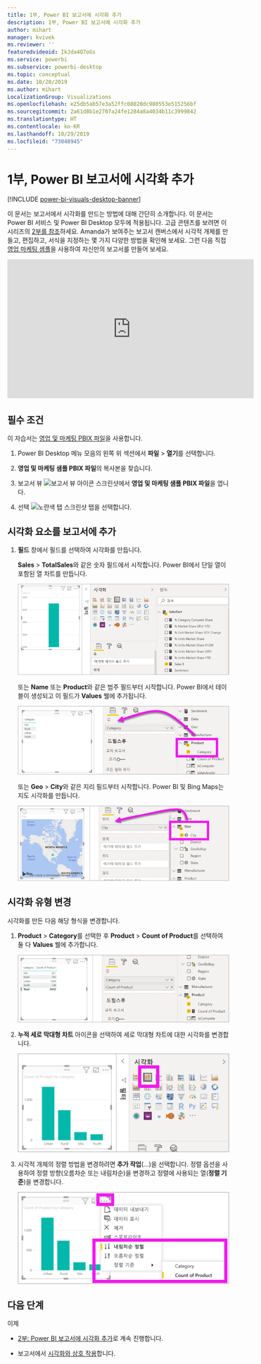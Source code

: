 ```yaml
---
title: 1부, Power BI 보고서에 시각화 추가
description: 1부, Power BI 보고서에 시각화 추가
author: mihart
manager: kvivek
ms.reviewer: ''
featuredvideoid: IkJda4O7oGs
ms.service: powerbi
ms.subservice: powerbi-desktop
ms.topic: conceptual
ms.date: 10/28/2019
ms.author: mihart
LocalizationGroup: Visualizations
ms.openlocfilehash: e25db5ab57e3a52ffc08020dc980553e515256bf
ms.sourcegitcommit: 2a61d8b1e2707a24fe1284a8a4034b11c3999842
ms.translationtype: HT
ms.contentlocale: ko-KR
ms.lasthandoff: 10/29/2019
ms.locfileid: "73048945"
---
```

# <a name="part-1-add-visualizations-to-a-power-bi-report"></a>1부, Power BI 보고서에 시각화 추가

[!INCLUDE [power-bi-visuals-desktop-banner](../includes/power-bi-visuals-desktop-banner.md)]

이 문서는 보고서에서 시각화를 만드는 방법에 대해 간단히 소개합니다. 이 문서는 Power BI 서비스 및 Power BI Desktop 모두에 적용됩니다. 고급 콘텐츠를 보려면 이 시리즈의 [2부를 참조](power-bi-report-add-visualizations-ii.md)하세요. Amanda가 보여주는 보고서 캔버스에서 시각적 개체를 만들고, 편집하고, 서식을 지정하는 몇 가지 다양한 방법을 확인해 보세요. 그런 다음 직접 [영업 마케팅 샘플](../sample-datasets.md)을 사용하여 자신만의 보고서를 만들어 보세요.

<iframe width="560" height="315" src="https://www.youtube.com/embed/IkJda4O7oGs" frameborder="0" allowfullscreen></iframe>

## <a name="prerequisites"></a>필수 조건

이 자습서는 [영업 및 마케팅 PBIX 파일](http://download.microsoft.com/download/9/7/6/9767913A-29DB-40CF-8944-9AC2BC940C53/Sales%20and%20Marketing%20Sample%20PBIX.pbix)을 사용합니다.

1. Power BI Desktop 메뉴 모음의 왼쪽 위 섹션에서 **파일** > **열기**를 선택합니다.
   
2. **영업 및 마케팅 샘플 PBIX 파일**의 복사본을 찾습니다.

1. 보고서 뷰 ![보고서 뷰 아이콘 스크린샷](media/power-bi-visualization-kpi/power-bi-report-view.png)에서 **영업 및 마케팅 샘플 PBIX 파일**을 엽니다.

1. 선택 ![노란색 탭 스크린샷](media/power-bi-visualization-kpi/power-bi-yellow-tab.png) 탭을 선택합니다.

## <a name="add-visualizations-to-the-report"></a>시각화 요소를 보고서에 추가

1. **필드** 창에서 필드를 선택하여 시각화를 만듭니다.

    **Sales** > **TotalSales**와 같은 숫자 필드에서 시작합니다. Power BI에서 단일 열이 포함된 열 차트를 만듭니다.

    ![단일 열이 포함된 열 차트의 스크린샷](media/power-bi-report-add-visualizations-i/power-bi-column-chart.png)

    또는 **Name** 또는 **Product**와 같은 범주 필드부터 시작합니다. Power BI에서 테이블이 생성되고 이 필드가 **Values** 웰에 추가됩니다.

    ![네 개의 범주가 있는 테이블 스크린샷](media/power-bi-report-add-visualizations-i/power-bi-product.png)

    또는 **Geo** > **City**와 같은 지리 필드부터 시작합니다. Power BI 및 Bing Maps는 지도 시각화를 만듭니다.

    ![지도 시각화의 스크린샷](media/power-bi-report-add-visualizations-i/power-bi-maps.png)

## <a name="change-the-type-of-visualization"></a>시각화 유형 변경

 시각화를 만든 다음 해당 형식을 변경합니다. 
 
 1. **Product** > **Category**를 선택한 후 **Product** > **Count of Product**를 선택하여 둘 다 **Values** 웰에 추가합니다.

    ![Values 웰이 호출되는 필드 창의 스크린샷](media/power-bi-report-add-visualizations-i/power-bi-create-visual.png)

1. **누적 세로 막대형 차트** 아이콘을 선택하여 세로 막대형 차트에 대한 시각화를 변경합니다.

   ![누적 세로 막대형 차트 아이콘이 호출된 시각화 창의 스크린샷](media/power-bi-report-add-visualizations-i/power-bi-convert.png)

1. 시각적 개체의 정렬 방법을 변경하려면 **추가 작업**(...)을 선택합니다.  정렬 옵션을 사용하여 정렬 방향(오름차순 또는 내림차순)을 변경하고 정렬에 사용되는 열(**정렬 기준**)을 변경합니다.

   ![추가 작업 드롭다운 스크린샷](media/power-bi-report-add-visualizations-i/power-bi-sort.png)
  
## <a name="next-steps"></a>다음 단계

 이제

* [2부: Power BI 보고서에 시각화 추가](power-bi-report-add-visualizations-ii.md)로 계속 진행합니다.

* 보고서에서 [시각화와 상호 작용](../consumer/end-user-reading-view.md)합니다.

